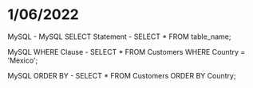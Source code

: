 # 1/06/2022

MySQL -
MySQL SELECT Statement -
SELECT * FROM table_name;

MySQL WHERE Clause -
SELECT * FROM Customers
WHERE Country = 'Mexico';

MySQL ORDER BY -
SELECT * FROM Customers
ORDER BY Country;

